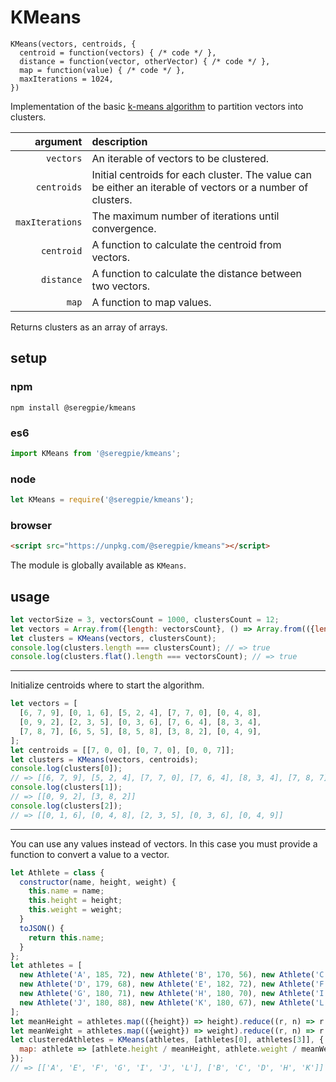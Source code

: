 # KMeans

```
KMeans(vectors, centroids, {
  centroid = function(vectors) { /* code */ },
  distance = function(vector, otherVector) { /* code */ },
  map = function(value) { /* code */ },
  maxIterations = 1024,
})
```

Implementation of the basic [k-means algorithm](https://en.wikipedia.org/wiki/K-means_clustering) to partition vectors into clusters.

| argument | description |
| ---: | :--- |
| `vectors` | An iterable of vectors to be clustered. |
| `centroids` | Initial centroids for each cluster. The value can be either an iterable of vectors or a number of clusters. |
| `maxIterations` | The maximum number of iterations until convergence. |
| `centroid` | A function to calculate the centroid from vectors. |
| `distance` | A function to calculate the distance between two vectors. |
| `map` | A function to map values. |

Returns clusters as an array of arrays.

## setup

### npm

```shell
npm install @seregpie/kmeans
```

### es6

```javascript
import KMeans from '@seregpie/kmeans';
```

### node

```javascript
let KMeans = require('@seregpie/kmeans');
```

### browser

```html
<script src="https://unpkg.com/@seregpie/kmeans"></script>
```

The module is globally available as `KMeans`.

## usage

```javascript
let vectorSize = 3, vectorsCount = 1000, clustersCount = 12;
let vectors = Array.from({length: vectorsCount}, () => Array.from(({length: vectorSize}), () => Math.random()));
let clusters = KMeans(vectors, clustersCount);
console.log(clusters.length === clustersCount); // => true
console.log(clusters.flat().length === vectorsCount); // => true
```

---

Initialize centroids where to start the algorithm.

```javascript
let vectors = [
  [6, 7, 9], [0, 1, 6], [5, 2, 4], [7, 7, 0], [0, 4, 8],
  [0, 9, 2], [2, 3, 5], [0, 3, 6], [7, 6, 4], [8, 3, 4],
  [7, 8, 7], [6, 5, 5], [8, 5, 8], [3, 8, 2], [0, 4, 9],
];
let centroids = [[7, 0, 0], [0, 7, 0], [0, 0, 7]];
let clusters = KMeans(vectors, centroids);
console.log(clusters[0]);
// => [[6, 7, 9], [5, 2, 4], [7, 7, 0], [7, 6, 4], [8, 3, 4], [7, 8, 7], [6, 5, 5], [8, 5, 8]]
console.log(clusters[1]);
// => [[0, 9, 2], [3, 8, 2]]
console.log(clusters[2]);
// => [[0, 1, 6], [0, 4, 8], [2, 3, 5], [0, 3, 6], [0, 4, 9]]
```

---

You can use any values instead of vectors. In this case you must provide a function to convert a value to a vector.

```javascript
let Athlete = class {
  constructor(name, height, weight) {
    this.name = name;
    this.height = height;
    this.weight = weight;
  }
  toJSON() {
    return this.name;
  }
};
let athletes = [
  new Athlete('A', 185, 72), new Athlete('B', 170, 56), new Athlete('C', 168, 60),
  new Athlete('D', 179, 68), new Athlete('E', 182, 72), new Athlete('F', 188, 77),
  new Athlete('G', 180, 71), new Athlete('H', 180, 70), new Athlete('I', 183, 84),
  new Athlete('J', 180, 88), new Athlete('K', 180, 67), new Athlete('L', 177, 76),
];
let meanHeight = athletes.map(({height}) => height).reduce((r, n) => r + n) / athletes.length;
let meanWeight = athletes.map(({weight}) => weight).reduce((r, n) => r + n) / athletes.length;
let clusteredAthletes = KMeans(athletes, [athletes[0], athletes[3]], {
  map: athlete => [athlete.height / meanHeight, athlete.weight / meanWeight],
});
// => [['A', 'E', 'F', 'G', 'I', 'J', 'L'], ['B', 'C', 'D', 'H', 'K']]
```
